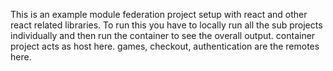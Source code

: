 This is an example module federation project setup with react and other react related libraries.
To run this you have to locally run all the sub projects individually and then run the container to see the overall output.
container project acts as host here.
games, checkout, authentication are the remotes here.
